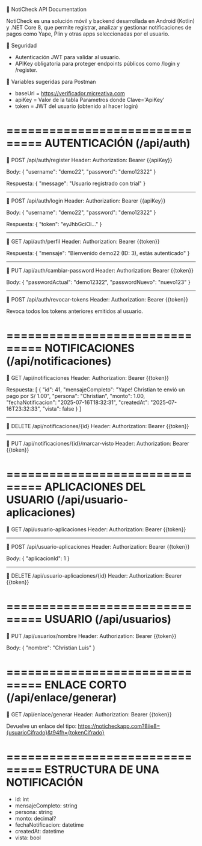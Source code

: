 ﻿📘 NotiCheck API Documentation

NotiCheck es una solución móvil y backend desarrollada en Android (Kotlin) y .NET Core 8, que permite registrar, analizar y gestionar notificaciones de pagos como Yape, Plin y otras apps seleccionadas por el usuario.

🔐 Seguridad
- Autenticación JWT para validar al usuario.
- APIKey obligatoria para proteger endpoints públicos como /login y /register.

🧪 Variables sugeridas para Postman
- baseUrl = https://verificador.micreativa.com
- apiKey  = Valor de la tabla Parametros donde Clave='ApiKey'
- token   = JWT del usuario (obtenido al hacer login)

===============================
AUTENTICACIÓN (/api/auth)
===============================

🔸 POST /api/auth/register
Header:
  Authorization: Bearer {{apiKey}}

Body:
{
  "username": "demo22",
  "password": "demo12322"
}

Respuesta:
{ "message": "Usuario registrado con trial" }

---

🔸 POST /api/auth/login
Header:
  Authorization: Bearer {{apiKey}}

Body:
{
  "username": "demo22",
  "password": "demo12322"
}

Respuesta:
{ "token": "eyJhbGciOi..." }

---

🔸 GET /api/auth/perfil
Header:
  Authorization: Bearer {{token}}

Respuesta:
{
  "mensaje": "Bienvenido demo22 (ID: 3), estás autenticado"
}

---

🔸 PUT /api/auth/cambiar-password
Header:
  Authorization: Bearer {{token}}

Body:
{
  "passwordActual": "demo12322",
  "passwordNuevo": "nuevo123"
}

---

🔸 POST /api/auth/revocar-tokens
Header:
  Authorization: Bearer {{token}}

Revoca todos los tokens anteriores emitidos al usuario.

===============================
NOTIFICACIONES (/api/notificaciones)
===============================

🔸 GET /api/notificaciones
Header:
  Authorization: Bearer {{token}}

Respuesta:
[
  {
    "id": 41,
    "mensajeCompleto": "Yape! Christian te envió un pago por S/ 1.00",
    "persona": "Christian",
    "monto": 1.00,
    "fechaNotificacion": "2025-07-16T18:32:31",
    "createdAt": "2025-07-16T23:32:33",
    "vista": false
  }
]

---

🔸 DELETE /api/notificaciones/{id}
Header:
  Authorization: Bearer {{token}}

---

🔸 PUT /api/notificaciones/{id}/marcar-visto
Header:
  Authorization: Bearer {{token}}

===============================
APLICACIONES DEL USUARIO (/api/usuario-aplicaciones)
===============================

🔸 GET /api/usuario-aplicaciones
Header:
  Authorization: Bearer {{token}}

---

🔸 POST /api/usuario-aplicaciones
Header:
  Authorization: Bearer {{token}}

Body:
{
  "aplicacionId": 1
}

---

🔸 DELETE /api/usuario-aplicaciones/{id}
Header:
  Authorization: Bearer {{token}}

===============================
USUARIO (/api/usuarios)
===============================

🔸 PUT /api/usuarios/nombre
Header:
  Authorization: Bearer {{token}}

Body:
{
  "nombre": "Christian Luis"
}

===============================
ENLACE CORTO (/api/enlace/generar)
===============================

🔸 GET /api/enlace/generar
Header:
  Authorization: Bearer {{token}}

Devuelve un enlace del tipo:
https://noticheckapp.com?8iie8={usuarioCifrado}&t94fh={tokenCifrado}

===============================
ESTRUCTURA DE UNA NOTIFICACIÓN
===============================

- id: int
- mensajeCompleto: string
- persona: string
- monto: decimal?
- fechaNotificacion: datetime
- createdAt: datetime
- vista: bool

